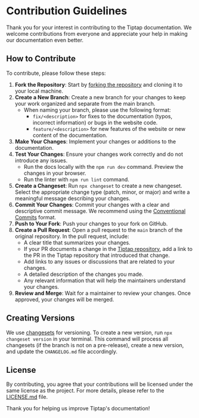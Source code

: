 # Contribution Guidelines

Thank you for your interest in contributing to the Tiptap documentation. We welcome contributions from everyone and appreciate your help in making our documentation even better.

## How to Contribute

To contribute, please follow these steps:

1. **Fork the Repository**: Start by [forking the repository](https://docs.github.com/en/pull-requests/collaborating-with-pull-requests/working-with-forks/fork-a-repo) and cloning it to your local machine.
2. **Create a New Branch**: Create a new branch for your changes to keep your work organized and separate from the main branch.
   - When naming your branch, please use the following format:
     - `fix/<description>` for fixes to the documentation (typos, incorrect information) or bugs in the website code.
     - `feature/<description>` for new features of the website or new content of the documentation.
3. **Make Your Changes**: Implement your changes or additions to the documentation.
4. **Test Your Changes**: Ensure your changes work correctly and do not introduce any issues.
   - Run the docs locally with the `npm run dev` command. Preview the changes in your browser.
   - Run the linter with `npm run lint` command.
5. **Create a Changeset**: Run `npx changeset` to create a new changeset. Select the appropriate change type (patch, minor, or major) and write a meaningful message describing your changes.
6. **Commit Your Changes**: Commit your changes with a clear and descriptive commit message. We recommend using the [Conventional Commits](https://www.conventionalcommits.org/en/v1.0.0/) format.
7. **Push to Your Fork**: Push your changes to your fork on GitHub.
8. **Create a Pull Request**: Open a pull request to the `main` branch of the original repository. In the pull request, include:
   - A clear title that summarizes your changes.
   - If your PR documents a change in the [Tiptap repository](https://github.com/ueberdosis/tiptap), add a link to the PR in the Tiptap repository that introduced that change.
   - Add links to any issues or discussions that are related to your changes.
   - A detailed description of the changes you made.
   - Any relevant information that will help the maintainers understand your changes.
9. **Review and Merge**: Wait for a maintainer to review your changes. Once approved, your changes will be merged.

## Creating Versions

We use [changesets](https://github.com/changesets/changesets) for versioning. To create a new version, run `npx changeset version` in your terminal. This command will process all changesets (if the branch is not on a pre-release), create a new version, and update the `CHANGELOG.md` file accordingly.

## License

By contributing, you agree that your contributions will be licensed under the same license as the project. For more details, please refer to the [LICENSE.md](LICENSE) file.

Thank you for helping us improve Tiptap's documentation!
